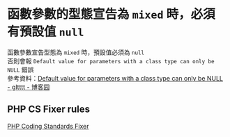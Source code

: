 # 函數參數的型態宣告為 `mixed` 時，必須有預設值 `null`

函數參數宣告型態為 `mixed` 時，預設值必須為 `null`  
否則會報 `Default value for parameters with a class type can only be NULL` 錯誤  
參考資料：[Default value for parameters with a class type can only be NULL - gltttt - 博客园](https://www.cnblogs.com/gltt/p/16503035.html)

## PHP CS Fixer rules

[PHP Coding Standards Fixer](https://cs.symfony.com/doc/rules/index.html)
